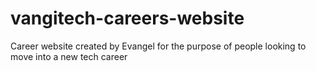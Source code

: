 # vangitech-careers-website
Career website created by Evangel for the purpose of people looking to move into a new tech career
